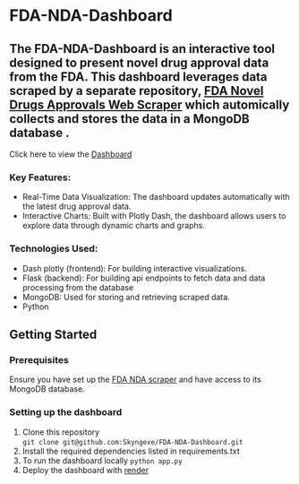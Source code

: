 # FDA-NDA-Dashboard
## The FDA-NDA-Dashboard is an interactive tool designed to present novel drug approval data from the FDA. This dashboard leverages data scraped by a separate repository, [FDA Novel Drugs Approvals Web Scraper](https://github.com/Skyngexe/fda_nda_scraper) which automically collects and stores the data in a MongoDB database . 
Click here to view the [Dashboard](https://fda-nda-dashboard-8wjw.onrender.com/)
### Key Features:
- Real-Time Data Visualization: The dashboard updates automatically with the latest drug approval data.
- Interactive Charts: Built with Plotly Dash, the dashboard allows users to explore data through dynamic charts and graphs.

### Technologies Used:
- Dash plotly (frontend): For building interactive visualizations.
- Flask (backend): For building api endpoints to fetch data and data processing from the database
- MongoDB: Used for storing and retrieving scraped data.
- Python

## Getting Started 
### Prerequisites
Ensure you have set up the [FDA NDA scraper](https://github.com/Skyngexe/fda_nda_scraper) and have access to its MongoDB database.

### Setting up the dashboard
1. Clone this repository  
`git clone git@github.com:Skyngexe/FDA-NDA-Dashboard.git`
3. Install the required dependencies listed in requirements.txt
4. To run the dashboard locally `python app.py`
5. Deploy the dashboard with [render](https://render.com)



